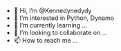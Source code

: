 - 👋 Hi, I’m @Kennedynedydy
- 👀 I’m interested in Python, Dynamo
- 🌱 I’m currently learning ...
- 💞️ I’m looking to collaborate on ...
- 📫 How to reach me ...

<!---
Kennedynedydy/Kennedynedydy is a ✨ special ✨ repository because its `README.md` (this file) appears on your GitHub profile.
You can click the Preview link to take a look at your changes.
--->

